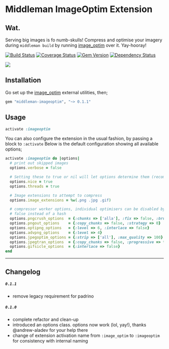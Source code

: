 # Middleman ImageOptim Extension

## Wat.

Serving big images is fo numb-skulls! Compress and optimise your imagery during `middleman build` by running [image_optim](https://github.com/toy/image_optim) over it. Yay-hooray!

[![Build Status](https://travis-ci.org/plasticine/middleman-imageoptim.png?branch=master)](https://travis-ci.org/plasticine/middleman-imageoptim)
[![Coverage Status](https://coveralls.io/repos/plasticine/middleman-imageoptim/badge.png)](https://coveralls.io/r/plasticine/middleman-imageoptim)
[![Gem Version](https://badge.fury.io/rb/middleman-imageoptim.png)](http://badge.fury.io/rb/middleman-imageoptim)
[![Dependency Status](https://gemnasium.com/plasticine/middleman-imageoptim.png)](https://gemnasium.com/plasticine/middleman-imageoptim)

![](http://cl.ly/image/0h0b330F2p3C/Terminal%20%E2%80%94%20zsh%20%E2%80%94%20109%C3%9712.png)

## Installation

Go set up the [image_optim](https://github.com/toy/image_optim) external utilities, then;

```ruby
gem "middleman-imageoptim", "~> 0.1.1"
```

## Usage

```ruby
activate :imageoptim
```

You can also configure the extension in the usual fashion, by passing a block to `:activate`
Below is the default configuration showing all available options;

```ruby
activate :imageoptim do |options|
  # print out skipped images
  options.verbose = false

  # Setting these to true or nil will let options determine them (recommended)
  options.nice = true
  options.threads = true

  # Image extensions to attempt to compress
  options.image_extensions = %w(.png .jpg .gif)

  # compressor worker options, individual optimisers can be disabled by passing
  # false instead of a hash
  options.pngcrush_options  = {:chunks => ['alla'], :fix => false, :brute => false}
  options.pngout_options    = {:copy_chunks => false, :strategy => 0}
  options.optipng_options   = {:level => 6, :interlace => false}
  options.advpng_options    = {:level => 4}
  options.jpegoptim_options = {:strip => ['all'], :max_quality => 100}
  options.jpegtran_options  = {:copy_chunks => false, :progressive => true, :jpegrescan => true}
  options.gifsicle_options  = {:interlace => false}
end
```

***

## Changelog

##### `0.1.1`
- remove legacy requirement for padrino

##### `0.1.0`
- complete refactor and clean-up
- introduced an options class. options now work (lol, yay!), thanks @andrew-aladev for your help there
- change of extension activation name from `:image_optim` to `:imageoptim` for consistency with internal naming
